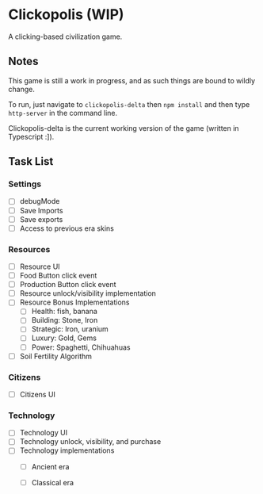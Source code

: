 # Clickopolis (WIP)
A clicking-based civilization game.

## Notes
This game is still a work in progress, and as such things are bound to wildly change.

To run, just navigate to `clickopolis-delta` then `npm install` and then type `http-server` in the command line.

Clickopolis-delta is the current working version of the game (written in Typescript :]).

## Task List

### Settings
- [ ] debugMode
- [ ] Save Imports
- [ ] Save exports
- [ ] Access to previous era skins

### Resources
- [ ] Resource UI
- [ ] Food Button click event
- [ ] Production Button click event
- [ ] Resource unlock/visibility implementation
- [ ] Resource Bonus Implementations
  - [ ] Health: fish, banana
  - [ ] Building: Stone, Iron
  - [ ] Strategic: Iron, uranium
  - [ ] Luxury: Gold, Gems
  - [ ] Power: Spaghetti, Chihuahuas
- [ ] Soil Fertility Algorithm

### Citizens
- [ ] Citizens UI

### Technology
- [ ] Technology UI
- [ ] Technology unlock, visibility, and purchase
- [ ] Technology implementations
  - [ ] Ancient era
  - [ ] Classical era


<!--
- Documentation
  - [] Guide outline
  - [] Full Guide
- Settings
  - [] debugMode
  - [] Save Import/exports
  - [] Access to previous era skins
- Buildings
  - Purchase mode
  - Production cost modifiers
  - Misc costs
  - Implementations
  - Great wonders
    - timing function (find more efficient model)
    - implementations & bonuses
- Economy
  - [] BoomBust Cycle Algorithm
  - [] Trade System implementation
- Eras
  - era implementations
  - era bonuses
  - era skins
- Golden Ages
  - Golden Age set-up
  - Golden Age bonuses
    - x10 food PS, food PC, prod PS, prod PC
    - x10 faith with upgrades
    - x10 culture with upgrades
    - x10 science with upgrades
    - x10 money with upgrades
  - Golden Age length & modifiers
- Faith
  - Faith bonuses implementation
    - 4 Cateogires (Pantheon, Belief, Dogma, Holiest Powers)
  - Faith generation
- Culture
  - Culture bonuses implementation
    - 7 Categories (Resources, Economy, Culture, Faith, Military, Diplomacy, Tech)
    - 9 Tiers (for each Era)
  - Culture generation
    - Great Works
      - great work generation / by generation
      - great work culture/cash increases
      - great works trade with other nations
- Military
  - Soldier Assembly, Assignment
  - Combat
    - Peace
    - Attack
    - Defend
    - Pillage
  - Military Contracts
- Diplomacy
  - Meet New Nation function
    - split by Era
  - Should they be generated randomly or preset?
  - United Nations (or similar name)
- Save Import / Export into text file
  - Compression
- LocalStorage get/set
  - Compression
  -->
